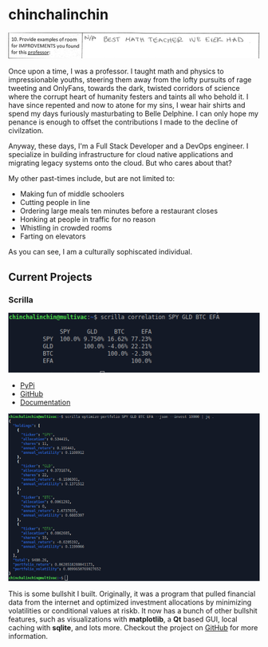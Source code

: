 # chinchalinchin

![](./assets/testimonial_math_201.jpg)

Once upon a time, I was a professor. I taught math and physics to impressionable youths, steering them away from the lofty pursuits of rage tweeting and OnlyFans, towards the dark, twisted corridors of science where the corrupt heart of humanity festers and taints all who behold it. I have since repented and now to atone for my sins, I wear hair shirts and spend my days furiously masturbating to Belle Delphine. I can only hope my penance is enough to offset the contributions I made to the decline of civilzation.

Anyway, these days, I'm a Full Stack Developer and a DevOps engineer. I specialize in building infrastructure for cloud native applications and migrating legacy systems onto the cloud. But who cares about that? 

My other past-times include, but are not limited to: 
- Making fun of middle schoolers
- Cutting people in line
- Ordering large meals ten minutes before a restaurant closes
- Honking at people in traffic for no reason
- Whistling in crowded rooms
- Farting on elevators 

As you can see, I am a culturally sophiscated individual.

## Current Projects

### Scrilla

![](./assets/scrilla_example_ii.png)

- [PyPi](https://pypi.org/project/scrilla/)
- [GitHub](https://github.com/chinchalinchin/scrilla)
- [Documentation](https://chinchalinchin.github.io/scrilla/)

![](./assets/scrilla_example.png)

This is some bullshit I built. Originally, it was a program that pulled financial data from the internet and optimized investment allocations by minimizing volatilities or conditional values at riskb. It now has a bunch of other bullshit features, such as visualizations with **matplotlib**, a **Qt** based GUI, local caching with **sqlite**, and lots more. Checkout the project on [GitHub](https://github.com/chinchalinchin/scrilla) for more information.


